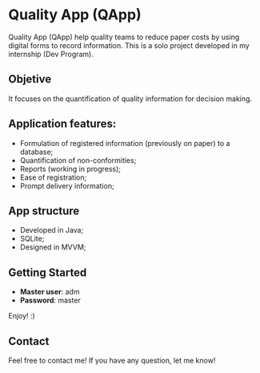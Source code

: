 # Quality App (QApp)

Quality App (QApp) help quality teams to reduce paper costs by using digital forms to record information. This is a solo project developed in my internship (Dev Program).

## Objetive
It focuses on the quantification of quality information for decision making.


## Application features:
- Formulation of registered information (previously on paper) to a database;
- Quantification of non-conformities;
- Reports (working in progress);
- Ease of registration;
- Prompt delivery information;

## App structure
- Developed in Java;
- SQLite;
- Designed in MVVM;

## Getting Started

- **Master user**: adm
- **Password**: master

Enjoy! :)

## Contact
Feel free to contact me! If you have any question, let me know!

